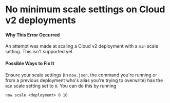 # No minimum scale settings on Cloud v2 deployments

#### Why This Error Occurred

An attempt was made at scaling a Cloud v2 deployment with a `min` scale
setting. This isn't supported yet.

#### Possible Ways to Fix It

Ensure your scale settings (in `now.json`, the command you're running 
or from a previous deployment who's alias you're trying to overwrite) has
the `min` scale setting set to `0`. You can do this by running 

```
now scale <deployment> 0 10
```

